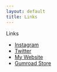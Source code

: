 ```yaml
---
layout: default
title: Links
---
```


<div class="glitch" data-text="Links">Links</div>


<div class="simple-list">
    <ul> 
        <li><a href="https://www.instagram.com/chiptunemacaroon/?hl=en">Instagram</a></li>
        <li><a href="https://twitter.com/chiptune_lagoon">Twitter</a></li>
        <li><a href="https://www.oliviabarone.com/">My Website</a></li>
        <li><a href="https://gumroad.com/chiptunemacaroon">Gumroad Store</a></li>
    </ul>
</div>
